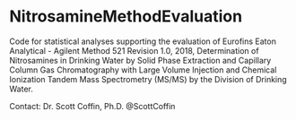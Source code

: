 # NitrosamineMethodEvaluation
Code for statistical analyses supporting the evaluation of Eurofins Eaton Analytical - Agilent Method 521 Revision 1.0, 2018, Determination of Nitrosamines in Drinking Water by Solid Phase Extraction and Capillary Column Gas Chromatography with Large Volume Injection and Chemical Ionization Tandem Mass Spectrometry (MS/MS) by the Division of Drinking Water.

Contact: Dr. Scott Coffin, Ph.D. 
@ScottCoffin
